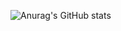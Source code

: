 ![Anurag's GitHub stats](https://github-readme-stats.vercel.app/api?username=Offbou-mp4&show_icons=true&theme=apprentice)
